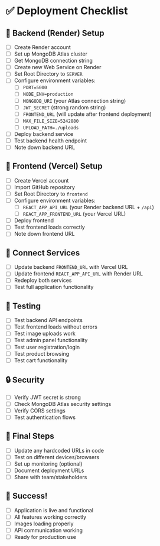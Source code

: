 # ✅ Deployment Checklist

## 🔧 Backend (Render) Setup

- [ ] Create Render account
- [ ] Set up MongoDB Atlas cluster
- [ ] Get MongoDB connection string
- [ ] Create new Web Service on Render
- [ ] Set Root Directory to `SERVER`
- [ ] Configure environment variables:
  - [ ] `PORT=5000`
  - [ ] `NODE_ENV=production`
  - [ ] `MONGODB_URI` (your Atlas connection string)
  - [ ] `JWT_SECRET` (strong random string)
  - [ ] `FRONTEND_URL` (will update after frontend deployment)
  - [ ] `MAX_FILE_SIZE=5242880`
  - [ ] `UPLOAD_PATH=./uploads`
- [ ] Deploy backend service
- [ ] Test backend health endpoint
- [ ] Note down backend URL

## 🎨 Frontend (Vercel) Setup

- [ ] Create Vercel account
- [ ] Import GitHub repository
- [ ] Set Root Directory to `frontend`
- [ ] Configure environment variables:
  - [ ] `REACT_APP_API_URL` (your Render backend URL + `/api`)
  - [ ] `REACT_APP_FRONTEND_URL` (your Vercel URL)
- [ ] Deploy frontend
- [ ] Test frontend loads correctly
- [ ] Note down frontend URL

## 🔗 Connect Services

- [ ] Update backend `FRONTEND_URL` with Vercel URL
- [ ] Update frontend `REACT_APP_API_URL` with Render URL
- [ ] Redeploy both services
- [ ] Test full application functionality

## 🧪 Testing

- [ ] Test backend API endpoints
- [ ] Test frontend loads without errors
- [ ] Test image uploads work
- [ ] Test admin panel functionality
- [ ] Test user registration/login
- [ ] Test product browsing
- [ ] Test cart functionality

## 🔒 Security

- [ ] Verify JWT secret is strong
- [ ] Check MongoDB Atlas security settings
- [ ] Verify CORS settings
- [ ] Test authentication flows

## 📝 Final Steps

- [ ] Update any hardcoded URLs in code
- [ ] Test on different devices/browsers
- [ ] Set up monitoring (optional)
- [ ] Document deployment URLs
- [ ] Share with team/stakeholders

## 🎉 Success!

- [ ] Application is live and functional
- [ ] All features working correctly
- [ ] Images loading properly
- [ ] API communication working
- [ ] Ready for production use 